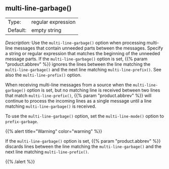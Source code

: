 ---
---
<!-- DISCLAIMER: This file is based on the syslog-ng Open Source Edition documentation https://github.com/balabit/syslog-ng-ose-guides/commit/2f4a52ee61d1ea9ad27cb4f3168b95408fddfdf2 and is used under the terms of The syslog-ng Open Source Edition Documentation License. The file has been modified by Axoflow. -->

## multi-line-garbage()

|          |                    |
| -------- | ------------------ |
| Type:    | regular expression |
| Default: | empty string       |

*Description:* Use the `multi-line-garbage()` option when processing multi-line messages that contain unneeded parts between the messages. Specify a string or regular expression that matches the beginning of the unneeded message parts. If the `multi-line-garbage()` option is set, {{% param "product.abbrev" %}} ignores the lines between the line matching the `multi-line-garbage()` and the next line matching `multi-line-prefix()`. See also the `multi-line-prefix()` option.

When receiving multi-line messages from a source when the `multi-line-garbage()` option is set, but no matching line is received between two lines that match `multi-line-prefix()`, {{% param "product.abbrev" %}} will continue to process the incoming lines as a single message until a line matching `multi-line-garbage()` is received.

To use the `multi-line-garbage()` option, set the `multi-line-mode()` option to `prefix-garbage`.

{{% alert title="Warning" color="warning" %}}

If the `multi-line-garbage()` option is set, {{% param "product.abbrev" %}} discards lines between the line matching the `multi-line-garbage()` and the next line matching `multi-line-prefix()`.

{{% /alert %}}

